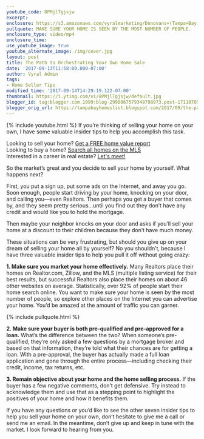 ```yaml
---
youtube_code: 8PMjlTgjsjw
excerpt:
enclosure: https://s3.amazonaws.com/vyralmarketing/Donovans+(Tampa+Bay)/Videos/2017/September/Tampa+Bay+Real+Estate+Agent-+The+Path+to+Orchestrating+Your+Own+Home+Sale.mp4
pullquote: MAKE SURE YOUR HOME IS SEEN BY THE MOST NUMBER OF PEOPLE.
enclosure_type: video/mp4
enclosure_time:
use_youtube_image: true
youtube_alternate_image: /img/cover.jpg
layout: post
title: The Path to Orchestrating Your Own Home Sale
date: '2017-09-13T11:58:00.000-07:00'
author: Vyral Admin
tags:
- Home Seller Tips
modified_time: '2017-09-14T14:29:19.122-07:00'
thumbnail: https://i.ytimg.com/vi/8PMjlTgjsjw/default.jpg
blogger_id: tag:blogger.com,1999:blog-2990067579348798973.post-1711070586442096697
blogger_orig_url: https://tampabayhomeslist.blogspot.com/2017/09/the-path-to-orchestrating-your-own-home.html
---
```

{% include youtube.html %}
If you’re thinking of selling your home on your own, I have some valuable insider tips to help you accomplish this task.

<div class="post-cta">
Looking to sell your home? <a href="https://www.tampabayhomeslist.com/cma/property-valuation/" target="_blank">Get a FREE home value report</a><br>
Looking to buy a home? <a href="https://www.tampabayhomeslist.com/search/advanced_search/" target="_blank">Search all homes on the MLS</a><br>
Interested in a career in real estate? <a href="/meeting/">Let's meet!</a>
</div>

So the market’s great and you decide to sell your home by yourself. What happens next?

 First, you put a sign up, put some ads on the Internet, and away you go. Soon enough, people start driving by your home, knocking on your door, and calling you—even Realtors. Then perhaps you get a buyer that comes by, and they seem pretty serious...until you find out they don’t have any credit and would like you to hold the mortgage.

 Then maybe your neighbor knocks on your door and asks if you’ll sell your home at a discount to their children because they don’t have much money.

 These situations can be very frustrating, but should you give up on your dream of selling your home all by yourself? No you shouldn’t, because I have three valuable insider tips to help you pull it off without going crazy:

 **1. Make sure you market your home effectively.** Many Realtors place their homes on Realtor.com, Zillow, and the MLS (multiple listing service) for their best results, but successful Realtors also place their homes on about 46 other websites on average. Statistically, over 92% of people start their home search online. You want to make sure your home is seen by the most number of people, so explore other places on the Internet you can advertise your home. You’d be amazed at the amount of traffic you can garner.

{% include pullquote.html %}

**2. Make sure your buyer is both pre-qualified and pre-approved for a loan.** What’s the difference between the two? When someone’s pre-qualified, they’re only asked a few questions by a mortgage broker and based on that information, they’re told what their chances are for getting a loan. With a pre-approval, the buyer has actually made a full loan application and gone through the entire process—including checking their credit, income, tax returns, etc.

**3. Remain objective about your home and the home selling process.** If the buyer has a few negative comments, don’t get defensive. Try instead to acknowledge them and use that as a stepping point to highlight the positives of your home and how it benefits them.

If you have any questions or you’d like to see the other seven insider tips to help you sell your home on your own, don’t hesitate to give me a call or send me an email. In the meantime, don’t give up and keep in tune with the market. I look forward to hearing from you.
